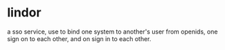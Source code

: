 # lindor
a sso service, use to bind one system to another's user from openids, one sign on to each other, and on sign in to each other.

